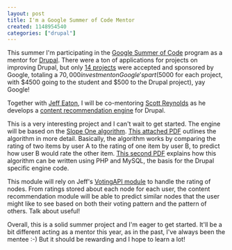 ```yaml
---
layout: post
title: I'm a Google Summer of Code Mentor
created: 1148954540
categories: ["drupal"]
---
```

This summer I'm participating in the <a href="http://code.google.com/soc/">Google Summer of Code</a> program as a mentor for <a href="http://drupal.org">Drupal</a>. There were a ton of applications for projects on improving Drupal, but only <a href="http://drupal.org/node/65244">14 projects</a> were accepted and sponsored by Google, totaling a $70,000 investment on Google's part ($5000 for each project, with $4500 going to the student and $500 to the Drupal project), yay Google!

Together with <a href="http://jeff.viapositiva.net/">Jeff Eaton</a>, I will be co-mentoring <a href="http://scottreynolds.us/">Scott Reynolds</a> as he develops a <a href="http://drupal.org/node/61877">content recommendation engine</a> for Drupal.

This is a very interesting project and I can't wait to get started. The engine will be based on the <a href="http://en.wikipedia.org/wiki/Slope_One">Slope One algorithm</a>. <a href="{{ site.domain }}/files/lemiremaclachlan_sdm05.pdf">This attached PDF</a> outlines the algorithm in more detail. Basically, the algorithm works by comparing the rating of two items by user A to the rating of one item by user B, to predict how user B would rate the other item. <a href="{{ site.domain }}/files/webpaper.pdf">This second PDF</a> explains how this algorithm can be written using PHP and MySQL, the basis for the Drupal specific engine code.

This module will rely on Jeff's <a href="http://drupal.org/node/36041">VotingAPI module</a> to handle the rating of nodes. From ratings stored about each node for each user, the content recommendation module will be able to predict similar nodes that the user might like to see based on both their voting pattern and the pattern of others. Talk about useful!

Overall, this is a solid summer project and I'm eager to get started. It'll be a bit different acting as a mentor this year, as in the past, I've always been the mentee :-) But it should be rewarding and I hope to learn a lot!
